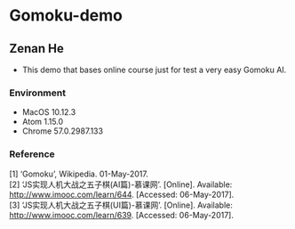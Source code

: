 # Gomoku-demo
## Zenan He
  * This demo that bases online course just for test a very easy Gomoku AI.

### Environment
  * MacOS 10.12.3
  * Atom 1.15.0
  * Chrome 57.0.2987.133

### Reference
[1]	‘Gomoku’, Wikipedia. 01-May-2017.  
[2]	‘JS实现人机大战之五子棋(AI篇)-慕课网’. [Online]. Available: http://www.imooc.com/learn/644. [Accessed: 06-May-2017].  
[3]	‘JS实现人机大战之五子棋(UI篇)-慕课网’. [Online]. Available: http://www.imooc.com/learn/639. [Accessed: 06-May-2017].  
